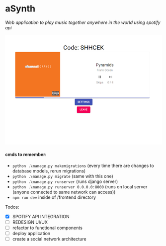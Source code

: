 # aSynth

_Web application to play music together anywhere in the world using spotify api_

![music player](images\music_player.png?)

#### cmds to remember:

- `python .\manage.py makemigrations` (every time there are changes to database models, rerun migrations)
- `python .\manage.py migrate` (same with this one)
- `python .\manage.py runserver` (runs django server)
- `python .\manage.py runserver 0.0.0.0:8000` (runs on local server (anyone connected to same network can access))
- `npm run dev` inside of /frontend directory

Todos:

- [x] SPOTIFY API INTEGRATION
- [ ] REDESIGN UI/UX
- [ ] refactor to functional components
- [ ] deploy application
- [ ] create a social network architecture

